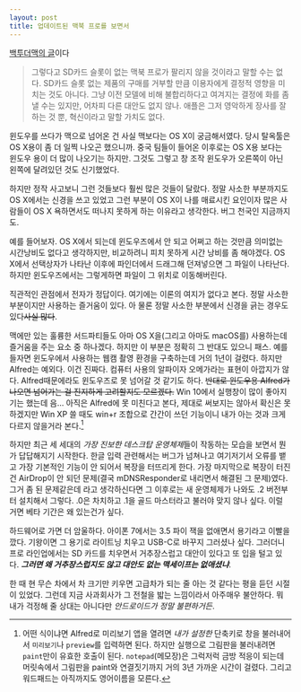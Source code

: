 ```yaml
---
layout: post
title: 업데이트된 맥북 프로를 보면서
---
```


[백투더맥의 글](http://macnews.tistory.com/5121)이다

> 그렇다고 SD카드 슬롯이 없는 맥북 프로가 팔리지 않을 것이라고 말할 수는 없다. SD카드 슬롯 없는 제품의 구매를 거부할 만큼 이용자에게 결정적 영향을 미치는 것도 아니다. 그냥 이전 모델에 비해 불합리하다고 여겨지는 결정에 화를 좀 낼 수는 있지만, 어차피 다른 대안도 없지 않나. 애플은 그저 영악하게 장사를 잘 하는 것 뿐, 혁신이라고 말할 가치도 없다.

윈도우를 쓰다가 맥으로 넘어온 건 사실 맥보다는 OS X이 궁금해서였다. 당시 탈옥툴은 OS X용이 좀 더 일찍 나오곤 했으니까. 중국 팀들이 들어온 이후로는 OS X용 보다는 윈도우 용이 더 많이 나오기는 하지만. 그것도 그렇고 창 조작 윈도우가 오른쪽이 아닌 왼쪽에 달려있던 것도 신기했었다.

하지만 정작 사고보니 그런 것들보다 훨씬 많은 것들이 달랐다. 정말 사소한 부분까지도 OS X에서는 신경을 쓰고 있었고 그런 부분이 OS X이 나를 매료시킨 요인이자 많은 사람들이 OS X 욕하면서도 떠나지 못하게 하는 이유라고 생각한다. 버그 천국인 지금까지도.

예를 들어보자. OS X에서 되는데 윈도우즈에서 안 되고 어쩌고 하는 것만큼 의미없는 시간낭비도 없다고 생각하지만, 비교하려니 피치 못하게 시간 낭비를 좀 해야겠다. OS X에서 선택상자가 나타난 이후에 파인더에서 드래그해 던져넣으면 그 파일이 나타난다. 하지만 윈도우즈에서는 그렇게하면 파일이 그 위치로 이동해버린다.

직관적인 관점에서 전자가 정답이다. 여기에는 이론의 여지가 없다고 본다. 정말 사소한 부분이지만 사용하는 즐거움이 있다. 아 물론 정말 사소한 부분에서 신경을 긁는 경우도 있다~~사실 많다~~.

맥에만 있는 훌륭한 서드파티들도 아마 OS X을(그리고 아마도 macOS를) 사용하는데 즐거움을 주는 요소 중 하나겠다. 하지만 이 부분은 정확히 그 반대도 있으니 패스. 예를 들자면 윈도우에서 사용하는 웹캠 촬영 환경을 구축하는데 거의 1년이 걸렸다. 하지만 Alfred는 예외다. 이건 진짜다. 컴퓨터 사용의 알파이자 오메가라는 표현이 아깝지가 않다. Alfred때문에라도 윈도우즈로 못 넘어갈 것 같기도 하다. ~~반대로 윈도우용 Alfred가 나오면 넘어가는 걸 진지하게 고려할지도 모르겠다.~~ Win 10에서 실행창이 많이 좋아지기는 했는데 음… 아직은 Alfred에 못 미친다고 본다, 제대로 써보지는 않아서 확신은 못 하겠지만 Win XP 쓸 때도 win+r 조합으로 간간이 쓰던 기능이니 내가 아는 것과 크게 다르지 않을거라 본다.[^실행]

[^실행]: 어떤 식이냐면 Alfred로 미리보기 앱을 열려면 *내가 설정한* 단축키로 창을 불러내어서 `미리보기`나 `preview`를 입력하면 된다. 하지만 실행으로 그림판을 불러내려면 `paint`만이 유효한 호출이 된다. `notepad`(메모장)은 그럭저럭 금방 적응이 되는데 머릿속에서 그림판을 paint와 연결짓기까지 거의 3년 가까운 시간이 걸렸다. 그리고 워드패드는 아직까지도 영어이름을 모른다.

하지만 최근 세 세대의 *가장 진보한 데스크탑 운영체제*들이 작동하는 모습을 보면서 뭔가 답답해지기 시작한다. 한글 입력 관련해서는 버그가 넘쳐나고 여기저기서 오류를 뱉고 가장 기본적인 기능이 안 되어서 복장을 터뜨리게 한다. 가장 마지막으로 복장이 터진 건 AirDrop이 안 되던 문제(결국 mDNSResponder로 내리면서 해결된 그 문제)였다. 그거 좀 된 문제같은데 라고 생각하신다면 그 이후로는 새 운영체제가 나와도 .2 버전부터 설치해서 그렇다. .0은 차치하고 .1을 골드 마스터라고 불러야 맞지 않나 싶다. 이럴 거면 베타 기간은 왜 있는건가 싶다.

하드웨어로 가면 더 암울하다. 아이폰 7에서는 3.5 파이 잭을 없애면서 용기라고 이빨을 깠다. 기왕이면 그 용기로 라이트닝 치우고 USB-C로 바꾸지 그러셨나 싶다. 그러더니 프로 라인업에서는 SD 카드를 치우면서 거추장스럽고 대안이 있다고 또 입을 털고 있다. ***그러면 왜 거추장스럽지도 않고 대안도 없는 맥세이프는 없애셨냐***.

한 때 현 무슨 차에서 차 크기만 키우면 고급차가 되는 줄 아는 것 같다는 평을 듣던 시절이 있었다. 그런데 지금 사과회사가 그 전철을 밟는 느낌이라서 아주매우 불안하다. 뭐 내가 걱정해 줄 상대는 아니다만 *안드로이드가 정말 불편하거든*.